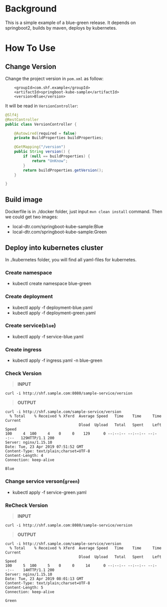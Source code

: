 # Background
This is a simple example of a blue-green release. It depends on springboot2, builds by maven, deploys by kubernetes.

# How To Use

## Change Version
Change the project version in `pom.xml` as follow:
```pom
    <groupId>com.shf.example</groupId>
    <artifactId>springboot-kube-sample</artifactId>
    <version>Blue</version>
```    
It will be read in `VersionController`:
```java
@Slf4j
@RestController
public class VersionController {

    @Autowired(required = false)
    private BuildProperties buildProperties;

    @GetMapping("/version")
    public String version() {
        if (null == buildProperties) {
            return "UnKnow";
        }
        return buildProperties.getVersion();
    }

}
```

## Build image 
Dockerfile is in ./docker folder, just input `mvn clean install` command. Then we could get two images:
* local-dtr.com/springboot-kube-sample:Blue                   
* local-dtr.com/springboot-kube-sample:Green

## Deploy into kubernetes cluster
In ./kubernetes folder, you will find all yaml-files for kubernetes.

### Create namespace
* kubectl create namespace blue-green

### Create deployment
* kubectl apply -f deployment-blue.yaml
* kubectl apply -f deployment-green.yaml

### Create service(`blue`)
* kubectl apply -f service-blue.yaml

### Create ingress
* kubectl apply -f ingress.yaml -n blue-green

### Check Version
> **INPUT**
```
curl -i http://shf.sample.com:8080/sample-service/version
```
> **OUTPUT**
```
curl -i http://shf.sample.com/sample-service/version
  % Total    % Received % Xferd  Average Speed   Time    Time     Time  Current
                                 Dload  Upload   Total   Spent    Left  Speed
100     4  100     4    0     0    129      0 --:--:-- --:--:-- --:--:--   129HTTP/1.1 200
Server: nginx/1.15.10
Date: Tue, 23 Apr 2019 07:51:52 GMT
Content-Type: text/plain;charset=UTF-8
Content-Length: 4
Connection: keep-alive

Blue
```

### Change service verson(`green`)
* kubectl apply -f service-green.yaml

### ReCheck Version
> **INPUT**
```
curl -i http://shf.sample.com:8080/sample-service/version
```
> **OUTPUT**
```
curl -i http://shf.sample.com/sample-service/version
  % Total    % Received % Xferd  Average Speed   Time    Time     Time  Current
                                 Dload  Upload   Total   Spent    Left  Speed
100     5  100     5    0     0     14      0 --:--:-- --:--:-- --:--:--    14HTTP/1.1 200
Server: nginx/1.15.10
Date: Tue, 23 Apr 2019 08:01:13 GMT
Content-Type: text/plain;charset=UTF-8
Content-Length: 5
Connection: keep-alive

Green
```
